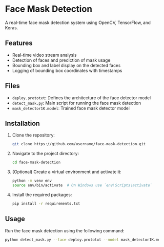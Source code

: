 # Face Mask Detection

A real-time face mask detection system using OpenCV, TensorFlow, and Keras.

## Features

- Real-time video stream analysis
- Detection of faces and prediction of mask usage
- Bounding box and label display on the detected faces
- Logging of bounding box coordinates with timestamps

## Files

- `deploy.prototxt`: Defines the architecture of the face detector model
- `detect_mask.py`: Main script for running the face mask detection
- `mask_detector1K.model`: Trained face mask detector model

## Installation

1. Clone the repository:
    ```sh
    git clone https://github.com/username/face-mask-detection.git
    ```
2. Navigate to the project directory:
    ```sh
    cd face-mask-detection
    ```
3. (Optional) Create a virtual environment and activate it:
    ```sh
    python -m venv env
    source env/bin/activate  # On Windows use `env\Scripts\activate`
    ```
4. Install the required packages:
    ```sh
    pip install -r requirements.txt
    ```

## Usage

Run the face mask detection using the following command:
```sh
python detect_mask.py --face deploy.prototxt --model mask_detector1K.model

